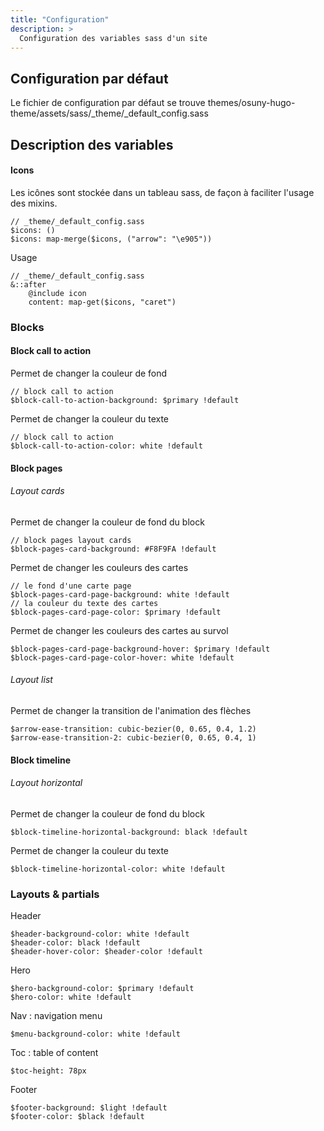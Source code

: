 ```yaml
---
title: "Configuration"
description: >
  Configuration des variables sass d'un site
---
```


## Configuration par défaut

Le fichier de configuration par défaut se trouve themes/osuny-hugo-theme/assets/sass/_theme/_default_config.sass

## Description des variables


#### Icons

Les icônes sont stockée dans un tableau sass, de façon à faciliter l'usage des mixins.


```(sass)
// _theme/_default_config.sass
$icons: ()
$icons: map-merge($icons, ("arrow": "\e905"))
```

Usage 

```(sass)
// _theme/_default_config.sass
&::after
    @include icon
    content: map-get($icons, "caret")
```

### Blocks

#### Block call to action

Permet de changer la couleur de fond

```(sass)
// block call to action
$block-call-to-action-background: $primary !default
```

Permet de changer la couleur du texte

```(sass)
// block call to action
$block-call-to-action-color: white !default
```

#### Block pages

###### Layout cards

Permet de changer la couleur de fond du block

```(sass)
// block pages layout cards
$block-pages-card-background: #F8F9FA !default
````

Permet de changer les couleurs des cartes

```(sass)
// le fond d'une carte page
$block-pages-card-page-background: white !default
// la couleur du texte des cartes
$block-pages-card-page-color: $primary !default
````

Permet de changer les couleurs des cartes au survol

```(sass)
$block-pages-card-page-background-hover: $primary !default
$block-pages-card-page-color-hover: white !default
```

###### Layout list

Permet de changer la transition de l'animation des flèches

```(sass)
$arrow-ease-transition: cubic-bezier(0, 0.65, 0.4, 1.2)
$arrow-ease-transition-2: cubic-bezier(0, 0.65, 0.4, 1)
```

#### Block timeline

###### Layout horizontal

Permet de changer la couleur de fond du block

```(sass)
$block-timeline-horizontal-background: black !default
```

Permet de changer la couleur du texte

```(sass)
$block-timeline-horizontal-color: white !default
```

### Layouts & partials

Header
```(sass)
$header-background-color: white !default
$header-color: black !default
$header-hover-color: $header-color !default
```

Hero
```
$hero-background-color: $primary !default
$hero-color: white !default
```

Nav : navigation menu
```(sass)
$menu-background-color: white !default
```

Toc : table of content 
```(sass)
$toc-height: 78px
```

Footer 
```
$footer-background: $light !default
$footer-color: $black !default
```
